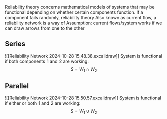 Reliability theory concerns mathematical models of systems that may be functional depending on whether certain components function. If a component fails randomly, reliability theory 
Also known as current flow, a reliability network is a way of 
Assumption: current flows/system works if we can draw arrows from one to the other
## Series
![[Reliability Network 2024-10-28 15.48.38.excalidraw]]
System is functional if both components $\hspace{0pt}1$ and $\hspace{0pt}2$ are working:
$$
S=W_{1}\cap W_{2}
$$
## Parallel
![[Reliability Network 2024-10-28 15.50.57.excalidraw]]
System is functional if either or both $\hspace{0pt}1$ and $\hspace{0pt}2$ are working:
$$
S=W_{1}\cup W_{2}
$$